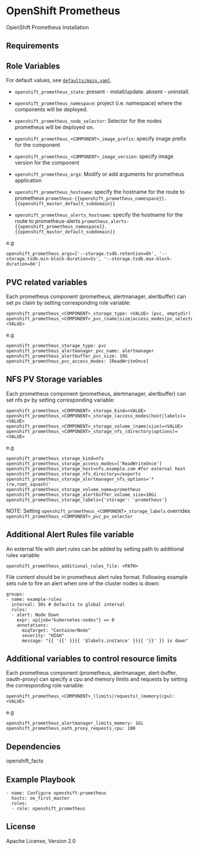 OpenShift Prometheus
====================

OpenShift Prometheus Installation

Requirements
------------


Role Variables
--------------

For default values, see [`defaults/main.yaml`](defaults/main.yaml).

- `openshift_prometheus_state`: present - install/update. absent - uninstall.

- `openshift_prometheus_namespace`: project (i.e. namespace) where the components will be
  deployed.

- `openshift_prometheus_node_selector`: Selector for the nodes prometheus will be deployed on.

- `openshift_prometheus_<COMPONENT>_image_prefix`: specify image prefix for the component 

- `openshift_prometheus_<COMPONENT>_image_version`: specify image version for the component 

- `openshift_prometheus_args`: Modify or add arguments for prometheus application

- `openshift_prometheus_hostname`: specify the hostname for the route to prometheus `prometheus-{{openshift_prometheus_namespace}}.{{openshift_master_default_subdomain}}`

- `openshift_prometheus_alerts_hostname`: specify the hostname for the route to prometheus-alerts `prometheus_alerts-{{openshift_prometheus_namespace}}.{{openshift_master_default_subdomain}}`

e.g
```
openshift_prometheus_args=['--storage.tsdb.retention=6h', '--storage.tsdb.min-block-duration=5s', '--storage.tsdb.max-block-duration=6m']
```

## PVC related variables
Each prometheus component (prometheus, alertmanager, alertbuffer) can set pv claim by setting corresponding role variable:
```
openshift_prometheus_<COMPONENT>_storage_type: <VALUE> (pvc, emptydir)
openshift_prometheus_<COMPONENT>_pvc_(name|size|access_modes|pv_selector): <VALUE>
```
e.g
```
openshift_prometheus_storage_type: pvc
openshift_prometheus_alertmanager_pvc_name: alertmanager
openshift_prometheus_alertbuffer_pvc_size: 10G
openshift_prometheus_pvc_access_modes: [ReadWriteOnce]
```

## NFS PV Storage variables
Each prometheus component (prometheus, alertmanager, alertbuffer) can set nfs pv by setting corresponding variable:
```
openshift_prometheus_<COMPONENT>_storage_kind=<VALUE>
openshift_prometheus_<COMPONENT>_storage_(access_modes|host|labels)=<VALUE>
openshift_prometheus_<COMPONENT>_storage_volume_(name|size)=<VALUE>
openshift_prometheus_<COMPONENT>_storage_nfs_(directory|options)=<VALUE>
```
e.g
```
openshift_prometheus_storage_kind=nfs
openshift_prometheus_storage_access_modes=['ReadWriteOnce']
openshift_prometheus_storage_host=nfs.example.com #for external host
openshift_prometheus_storage_nfs_directory=/exports
openshift_prometheus_storage_alertmanager_nfs_options='*(rw,root_squash)'
openshift_prometheus_storage_volume_name=prometheus
openshift_prometheus_storage_alertbuffer_volume_size=10Gi
openshift_prometheus_storage_labels={'storage': 'prometheus'}
```

NOTE: Setting `openshift_prometheus_<COMPONENT>_storage_labels` overrides `openshift_prometheus_<COMPONENT>_pvc_pv_selector`


## Additional Alert Rules file variable
An external file with alert rules can be added by setting path to additional rules variable: 
```
openshift_prometheus_additional_rules_file: <PATH> 
```

File content should be in prometheus alert rules format.
Following example sets rule to fire an alert when one of the cluster nodes is down:

```
groups:
- name: example-rules
  interval: 30s # defaults to global interval
  rules:
  - alert: Node Down
    expr: up{job="kubernetes-nodes"} == 0
    annotations:
      miqTarget: "ContainerNode"
      severity: "HIGH"
      message: "{{ '{{' }}{{ '$labels.instance' }}{{ '}}' }} is down"
```


## Additional variables to control resource limits
Each prometheus component (prometheus, alertmanager, alert-buffer, oauth-proxy) can specify a cpu and memory limits and requests by setting
the corresponding role variable:
```
openshift_prometheus_<COMPONENT>_(limits|requests)_(memory|cpu): <VALUE>
```
e.g
```
openshift_prometheus_alertmanager_limits_memory: 1Gi
openshift_prometheus_oath_proxy_requests_cpu: 100
```

Dependencies
------------

openshift_facts


Example Playbook
----------------

```
- name: Configure openshift-prometheus
  hosts: oo_first_master
  roles:
  - role: openshift_prometheus
```

License
-------

Apache License, Version 2.0

